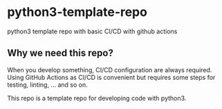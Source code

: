 # python3-template-repo

python3 template repo with basic CI/CD with github actions

## Why we need this repo?

When you develop something, CI/CD configuration are always required.
Using GitHub Actions as CI/CD is convenient but requires some steps for testing, linting, ... and so on.

This repo is a template repo for developing code with python3.
